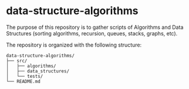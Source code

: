 # data-structure-algorithms

The purpose of this repository is to gather scripts of Algorithms and Data Structures (sorting algorithms, recursion, queues, stacks, graphs, etc).

The repository is organized with the following structure:
```
data-structure-algorithms/
├── src/
│   ├── algorithms/
│   ├── data_structures/
│   └── tests/
└── README.md
```
